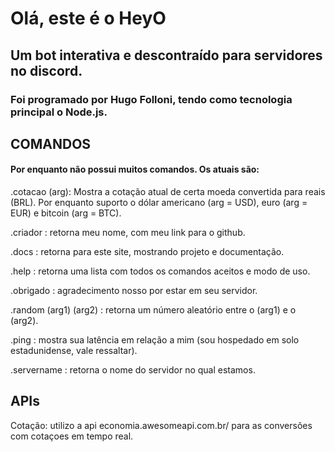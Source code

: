 # Olá, este é o HeyO

## Um bot interativa e descontraído para servidores no discord. 

### Foi programado por Hugo Folloni, tendo como tecnologia principal o Node.js.

## COMANDOS
#### Por enquanto não possui muitos comandos. Os atuais são:

.cotacao (arg): Mostra a cotação atual de certa moeda convertida para reais (BRL). Por enquanto suporto o dólar americano (arg = USD), euro (arg = EUR) e bitcoin (arg = BTC).

.criador : retorna meu nome, com meu link para o github.

.docs : retorna para este site, mostrando projeto e documentação.

.help : retorna uma lista com todos os comandos aceitos e modo de uso.

.obrigado : agradecimento nosso por estar em seu servidor.

.random (arg1) (arg2) : retorna um número aleatório entre o (arg1) e o (arg2).

.ping : mostra sua latência em relação a mim (sou hospedado em solo estadunidense, vale ressaltar).

.servername : retorna o nome do servidor no qual estamos.

## APIs
Cotação: utilizo a api economia.awesomeapi.com.br/ para as conversões com cotaçoes em tempo real.


